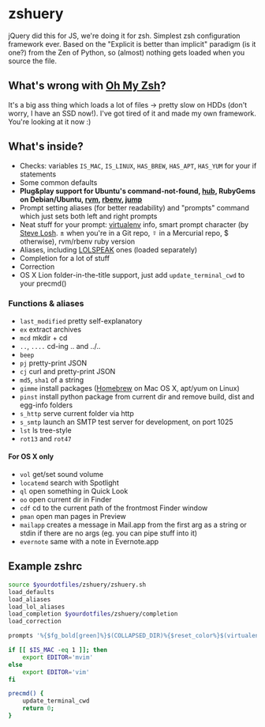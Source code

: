# zshuery
jQuery did this for JS, we're doing it for zsh. Simplest zsh configuration framework ever. Based on the "Explicit is better than implicit" paradigm (is it one?) from the Zen of Python, so (almost) nothing gets loaded when you source the file.

## What's wrong with [Oh My Zsh](https://github.com/robbyrussell/oh-my-zsh)?
It's a big ass thing which loads a lot of files → pretty slow on HDDs (don't worry, I have an SSD now!). I've got tired of it and made my own framework. You're looking at it now :)

## What's inside?

- Checks: variables `IS_MAC`, `IS_LINUX`, `HAS_BREW`, `HAS_APT`, `HAS_YUM` for your if statements
- Some common defaults
- **Plug&play support for Ubuntu's command-not-found, [hub](http://chriswanstrath.com/hub/), RubyGems on Debian/Ubuntu, [rvm](http://rvm.beginrescueend.com), [rbenv](https://github.com/sstephenson/rbenv), [jump](https://github.com/afriggeri/jump)**
- Prompt setting aliases (for better readability) and "prompts" command which just sets both left and right prompts
- Neat stuff for your prompt: [virtualenv](http://www.virtualenv.org/) info, smart prompt character (by [Steve Losh](http://stevelosh.com). ± when you're in a Git repo, ☿ in a Mercurial repo, $ otherwise), rvm/rbenv ruby version
- Aliases, including [LOLSPEAK](http://aur.archlinux.org/packages/lolbash/lolbash/lolbash.sh) ones (loaded separately)
- Completion for a lot of stuff
- Correction
- OS X Lion folder-in-the-title support, just add `update_terminal_cwd` to your precmd()

### Functions & aliases

- `last_modified` pretty self-explanatory
- `ex` extract archives
- `mcd` mkdir + cd
- `..`, `....` cd-ing .. and ../..
- `beep`
- `pj` pretty-print JSON
- `cj` curl and pretty-print JSON
- `md5`, `sha1` of a string
- `gimme` install packages ([Homebrew](http://mxcl.github.com/homebrew/) on Mac OS X, apt/yum on Linux)
- `pinst` install python package from current dir and remove build, dist and egg-info folders
- `s_http` serve current folder via http
- `s_smtp` launch an SMTP test server for development, on port 1025
- `lst` ls tree-style
- `rot13` and `rot47`

#### For OS X only

- `vol` get/set sound volume
- `locatemd` search with Spotlight
- `ql` open something in Quick Look
- `oo` open current dir in Finder
- `cdf` cd to the current path of the frontmost Finder window
- `pman` open man pages in Preview
- `mailapp` creates a message in Mail.app from the first arg as a string or stdin if there are no args (eg. you can pipe stuff into it)
- `evernote` same with a note in Evernote.app

## Example zshrc
```sh
source $yourdotfiles/zshuery/zshuery.sh
load_defaults
load_aliases
load_lol_aliases
load_completion $yourdotfiles/zshuery/completion
load_correction

prompts '%{$fg_bold[green]%}$(COLLAPSED_DIR)%{$reset_color%}$(virtualenv_info) %{$fg[yellow]%}$(prompt_char)%{$reset_color%} ' '%{$fg[red]%}$(ruby_version)%{$reset_color%}'

if [[ $IS_MAC -eq 1 ]]; then
    export EDITOR='mvim'
else
    export EDITOR='vim'
fi

precmd() {
    update_terminal_cwd
    return 0;
}
```